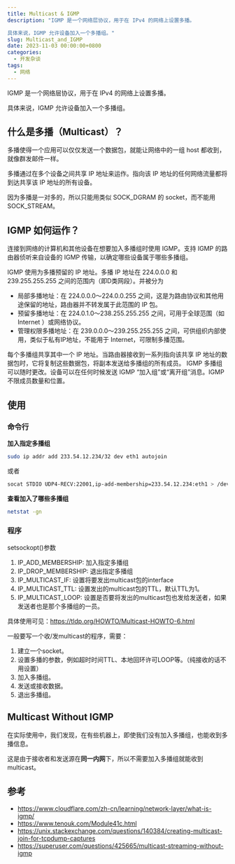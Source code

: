 ```yaml
---
title: Multicast & IGMP
description: "IGMP 是一个网络层协议，用于在 IPv4 的网络上设置多播。

具体来说，IGMP 允许设备加入一个多播组。"
slug: Multicast_and_IGMP
date: 2023-11-03 00:00:00+0800
categories:
  - 开发杂谈
tags:
  - 网络
---
```


IGMP 是一个网络层协议，用于在 IPv4 的网络上设置多播。

具体来说，IGMP 允许设备加入一个多播组。

## 什么是多播（Multicast）？

多播使得一个应用可以仅仅发送一个数据包，就能让网络中的一组 host 都收到，就像群发邮件一样。

多播通过在多个设备之间共享 IP 地址来运作。指向该 IP 地址的任何网络流量都将到达共享该 IP 地址的所有设备。

因为多播是一对多的，所以只能用类似 SOCK_DGRAM 的 socket，而不能用 SOCK_STREAM。

## IGMP 如何运作？

连接到网络的计算机和其他设备在想要加入多播组时使用 IGMP。支持 IGMP 的路由器侦听来自设备的 IGMP 传输，以确定哪些设备属于哪些多播组。

IGMP 使用为多播预留的 IP 地址。多播 IP 地址在 224.0.0.0 和 239.255.255.255 之间的范围内（即D类网段）。并被分为

- 局部多播地址：在 224.0.0.0～224.0.0.255 之间，这是为路由协议和其他用途保留的地址，路由器并不转发属于此范围的 IP 包。
- 预留多播地址：在 224.0.1.0～238.255.255.255 之间，可用于全球范围（如 Internet ）或网络协议。
- 管理权限多播地址：在 239.0.0.0～239.255.255.255 之间，可供组织内部使用，类似于私有IP地址，不能用于 Internet，可限制多播范围。

每个多播组共享其中一个 IP 地址。当路由器接收到一系列指向该共享 IP 地址的数据包时，它将复制这些数据包，将副本发送给多播组的所有成员。
IGMP 多播组可以随时更改。设备可以在任何时候发送 IGMP “加入组”或“离开组”消息。IGMP 不限成员数量和位置。

## 使用

### 命令行

**加入指定多播组**

```bash
sudo ip addr add 233.54.12.234/32 dev eth1 autojoin
```
或者

```bash
socat STDIO UDP4-RECV:22001,ip-add-membership=233.54.12.234:eth1 > /dev/null
```
**查看加入了哪些多播组**
```bash
netstat -gn
```

### 程序

setsockopt()参数

1. IP_ADD_MEMBERSHIP:  加入指定多播组
2. IP_DROP_MEMBERSHIP:  退出指定多播组
3. IP_MULTICAST_IF: 设置将要发出multicast包的interface
4. IP_MULTICAST_TTL:  设置发出的multicast包的TTL，默认TTL为1。
5. IP_MULTICAST_LOOP:  设置是否要将发出的multicast包也发给发送者，如果发送者也是那个多播组的一员。

具体使用可见：https://tldp.org/HOWTO/Multicast-HOWTO-6.html

一般要写一个收/发multicast的程序，需要：

1. 建立一个socket。
2. 设置多播的参数，例如超时时间TTL、本地回环许可LOOP等。（纯接收的话不用设置）
3. 加入多播组。
4. 发送或接收数据。
5. 退出多播组。

## Multicast Without IGMP

在实际使用中，我们发现，在有些机器上，即使我们没有加入多播组，也能收到多播信息。

这是由于接收者和发送源在**同一内网**下，所以不需要加入多播组就能收到multicast。

## 参考
- https://www.cloudflare.com/zh-cn/learning/network-layer/what-is-igmp/
- https://www.tenouk.com/Module41c.html
- https://unix.stackexchange.com/questions/140384/creating-multicast-join-for-tcpdump-captures
- https://superuser.com/questions/425665/multicast-streaming-without-igmp
